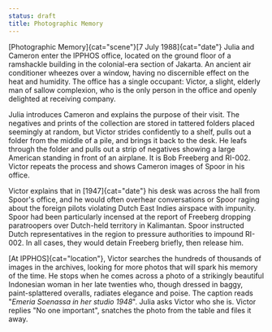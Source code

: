 ```yaml
---
status: draft
title: Photographic Memory
---
```

[Photographic Memory]{cat="scene"}[7 July 1988]{cat="date"}  Julia and Cameron enter the IPPHOS office, located
on the ground floor of a ramshackle building in the colonial-era section of
Jakarta. An ancient air conditioner wheezes over a window, having no
discernible effect on the heat and humidity. The office has a single
occupant: Victor, a slight, elderly man of sallow complexion, who is the
only person in the office and openly delighted at receiving company.

Julia introduces Cameron and explains the purpose of their visit. The
negatives and prints of the collection are stored in tattered folders
placed seemingly at random, but Victor strides confidently to a shelf,
pulls out a folder from the middle of a pile, and brings it back to the
desk. He leafs through the folder and pulls out a strip of negatives
showing a large American standing in front of an airplane. It is Bob
Freeberg and RI-002. Victor repeats the process and shows Cameron images
of Spoor in his office. 

Victor explains that in [1947]{cat="date"} his desk was across the hall from Spoor's office, and he would often overhear conversations or Spoor raging about the foreign pilots violating Dutch East Indies airspace with impunity. Spoor had been particularly incensed at the report of Freeberg dropping paratroopers over Dutch-held territory in Kalimantan. Spoor instructed Dutch representatives in the region to pressure authorities to impound RI-002. In all cases, they would detain Freeberg briefly, then release him. 

[At IPPHOS]{cat="location"}, Victor searches the hundreds of thousands of images in the archives, looking for more photos that will spark his memory of the time. He stops when he comes across
a photo of a strikingly beautiful Indonesian woman in her late twenties who, though dressed
in baggy, paint-splattered overalls, radiates elegance and poise. The
caption reads "*Emeria Soenassa in her studio 1948*". Julia asks Victor
who she is. Victor replies "No one important", snatches the photo from
the table and files it away. 

